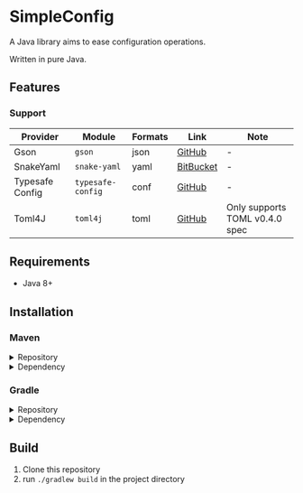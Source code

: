 # SimpleConfig
A Java library aims to ease configuration operations.

Written in pure Java.

## Features
### Support
| Provider        | Module            | Formats | Link                                                   | Note                           |
|-----------------|-------------------|---------|--------------------------------------------------------|--------------------------------|
| Gson            | `gson`            | json    | [GitHub](https://github.com/google/gson)               | -                              |
| SnakeYaml       | `snake-yaml`      | yaml    | [BitBucket](https://bitbucket.org/snakeyaml/snakeyaml) | -                              |
| Typesafe Config | `typesafe-config` | conf    | [GitHub](https://github.com/lightbend/config)          | -                              |
| Toml4J          | `toml4j`          | toml    | [GitHub](https://github.com/mwanji/toml4j)             | Only supports TOML v0.4.0 spec |

## Requirements
- Java 8+

## Installation
### Maven

<details>
<summary>Repository</summary>
    
```xml
<project>
    <repositories>
        <repository>
            <id>jitpack.io</id>
            <name>Jitpack</name>
            <url>https://jitpack.io/</url>
        </repository>
    </repositories>
</project>
```
</details>

<details>
<summary>Dependency</summary>

```xml
<project>
    <dependencies>
        <!-- module `core` -->
        <dependency>
            <groupId>com.github.BlockNeko-11.SimpleConfig</groupId>
            <artifactId>simpleconfig-core</artifactId>
            <version>[LATEST RELEASE]</version>
            <scope>compile</scope>
        </dependency>
        
        <!-- module `[CONFIG PROVIDER]` -->
        <dependency>
            <groupId>com.github.BlockNeko-11.SimpleConfig</groupId>
            <artifactId>simpleconfig-[CONFIG PROVIDER]</artifactId>
            <version>[LATEST RELEASE]</version>
            <scope>compile</scope>
        </dependency>
    </dependencies>
</project>
```
</details>

### Gradle

<details>
<summary>Repository</summary>

```gradle
repositories {
    maven {
        name = "Jitpack"
        url = "https://jitpack.io/"
    }
}
```
</details>

<details>
<summary>Dependency</summary>

```groovy
dependencies {
    // module `core`
    implementation "com.github.BlockNeko-11.SimpleConfig:simpleconfig-core:[LATEST RELEASE]"
    
    // module `[CONFIG PROVIDER]`
    implementation "com.github.BlockNeko-11.SimpleConfig:simpleconfig-[CONFIG PROVIDER]:[LATEST RELEASE]"
}
```
</details>

## Build
1. Clone this repository
2. run `./gradlew build` in the project directory
